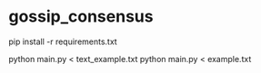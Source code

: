 # gossip_consensus

pip install -r requirements.txt

python main.py < text_example.txt
python main.py < example.txt